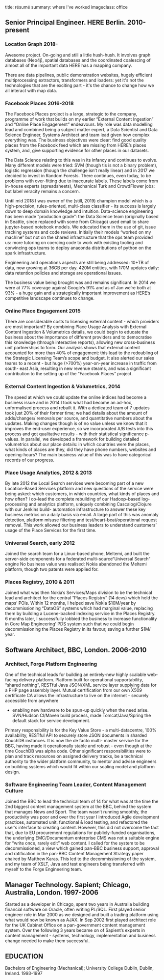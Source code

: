 title: résumé
summary: where I've worked
imageclass: office

 
## Senior Principal Engineer. HERE Berlin. 2010-present 

### Location Graph 2018-

Awesome project. On-going and still a little hush-hush. It involves graph databases (Neo4j), spatial databases and the
coordinated coalescing of almost all of the important data HERE has a mapping company. 

There are data pipelines, public demonstration websites, hugely efficient multiprocessing extractors, transformers and 
loaders: yet it's not the technologies that are the exciting part - it's the chance to change how we all interact with 
map data.


### Facebook Places 2016-2018 

The Facebook Places project is a large, strategic to the company, programme of work that builds on my
earlier “External Content Ingestion” and “Online Place Engagement” endeavours. My role was data
modelling lead and combined being a subject matter expert, a Data Scientist and Data Science Engineer,
Systems Architect and team lead given how complex everything was. The business objectives were
clear: find good quality places from the Facebook feed which are missing from HERE’s places system, and, give
supporting evidence for other places in our datasets. 

The Data Science relating to this was in its infancy and continues to evolve. Many different models were tried: SVM
(though tis is not a binary problem), logistic regression (though the challenge isn’t really linear) and in 2017 we
decided to invest in Random Forests. There continues, even today, to be problems with over-fitting due to inaccurate
labels. These labels come from in-house experts (spreadsheets), Mechanical Turk and CrowdFlower jobs: but label veracity
remains a concern. 

Until mid 2018 I was  owner of the (still, 2019) champion model which is a high-precision, rules-oriented, multi-class
classifier - its success is largely down to deep domain knowledge and intuition. Data-science engineering has been made
“production grade”: the Data Science team (originally based in Seattle, since replaced with some from Chicago) used
email to share jupyter-based notebook models. We educated them in the use of git, issue tracking systems and code
reviews. Initially their models “worked on my machine” but not on the shared infrastructure that the ops team provided
us: more tutoring on coercing code to work with existing tooling and convincing ops teams to deploy anaconda 
distributions of python on the spark infrastructure.

Engineering and operations aspects are still being addressed: 10+TB of data, now growing at 36GB per day. 420M entities,
with 170M updates daily: data retention policies and storage are operational issues.

The business value being brought was and remains significant. In 2014 we were at 77% coverage against Google’s 91% and
as of Jan we’re both at 93% - a huge gain and a strategically important improvement as HERE’s competitive landscape
continues to change.


### Online Place Engagement 2015 

There are considerable costs to licensing external content - which providers are most important? By
combining Place Usage Analysis with External Content Ingestion & Volumetrics details, we could begin
to educate the business about the importance of different providers and to democratise this
knowledge (through interactive reports), allowing new cross-business unit partnerships to form. Our
analysis shows that external content accounted for more than 40% of engagement: this lead to the
redoubling of the Strategic Licensing Team’s scope and budget. It also alerted our sales teams to a
recent - but huge (>700%) year-on-year increase in traffic from south- east Asia, resulting in new
revenue steams, and was a significant contribution to the setting up of the “Facebook Places”
project.


### External Content Ingestion & Volumetrics, 2014 

The speed at which we could update the online indices had become a business issue and in 2014 I took
what had become an ad-hoc, unformalised process and rebuilt it. With a dedicated team of 7 updates
took just 20% of their former time; we had details about the amount of adds/changes/ removals per
source, and quantitative numbers about the updates. Making changes though is of no value unless we
know that it improves the end-user experience, so we incorporated A/B tests into this process and
got qualitative results - with their statistical significance p-values. In parallel, we developed a
framework for building detailed volumetrics about our place details: in which countries were the
places, what kinds of places are they, did they have phone numbers, websites and opening-hours? The
main business value of this was to have categorical records of our progress.


### Place Usage Analytics, 2012 & 2013

By late 2012 the Local Search services were becoming part of a new Location-Based Services platform
and new questions of the service were being asked: which customers, in which countries, what kinds
of places and how often? I co-lead the complete rebuilding of our Hadoop-based log- processing and
analytics platform, uniquely combining Cascalog/Clojure with our Jenkins build- automation
infrastructure to answer these key business metrics on a daily basis via email. A large part of this
was anomaly detection, platform misuse filtering and test/heart-beat/operational request removal.
This work allowed our business leaders to understand customers’ usage of the Place Services for the
first time.


### Universal Search, early 2012

Joined the search team for a Linux-based phone, Meltemi, and built the server-side components for a
federated multi-source“Universal Search” engine No business value was realised: Nokia abandoned the
Meltemi platform, though two patents were applied for.

### Places Registry, 2010 & 2011 

Joined what was then Nokia’s Services/Maps division to be the technical lead and architect for the
central “Places Registry” (14 devs) which held the maps’ POIs. Within 12 months, I helped save Nokia
$10M/year by decommissioning “DataOS” systems which had marginal value, replacing them by building a
Lucene-backed indexing service in the Places Registry.  6 months later, I successfully lobbied the
business to increase functionality in Core Map Engineering’ PDS system such that we could begin
decommissioning the Places Registry in its favour, saving a further $1M/ year.

## Software Architect, BBC, London. 2006-2010

### Architect, Forge Platform Engineering
 
One of the technical leads for building an entirely-new highly scalable web-facing delivery
platform. Platform built for operational supportability, “shared nothing”, RESTful Java JSON/XML
service layer supplying data for a PHP page assembly layer. Mutual certification from our own X509
certificate CA allows the infrastructure to live on the internet - securely accessible from anywhere
- enabling new hardware to be spun-up quickly when the need arise. SVN/Hudson CI/Maven build
process, made Tomcat/Java/Spring the default stack for service development.
 
Primary responsibility is for the Key Value Store - a multi-datacentre, 100% availability, RESTful
API to securely store JSON documents in sharded CouchDB instances. It is now the de facto multi-
master service for the BBC, having made it operationally stable and robust - even though at the time
CouchDB was alpha code. Other significant responsibilities were to plan and track resources on
assigned delivery tracks, be a technical authority to the wider platform community, to mentor and
advise engineers on building systems which would fit within our scaling model and platform design.

### Software Engineering Team Leader, Content Management Culture

Joined the BBC to lead the technical team of 14 for what was at the time the 2nd biggest content
management system at the BBC, behind the system that manages News and Sport. The team wasn’t running
smoothly, the productivity was poor and over the first year I introduced Agile development
practices, automated unit, functional & load testing, and refactored the user’s interface to
creating content. However, this did not overcome the fact that, due to EU procurement regulations
for publicly-funded organisations, the underlying EMC/Documentum enterprise CMS was not a suitable
engine for “write once, rarely edit” web content. I called for the system to be decommissioned, a
view which gained pan-BBC business support, approval and ratification in the pan-BBC Content
Management Strategy paper chaired by Matthew Karas. This led to the decommissioning of the system,
and my team of XSLT, Java and test engineers being transferred with myself to the Forge Engineering
team.

## Manager Technology. Sapient; Chicago, Australia, London. 1997-2006 

Started as a developer in Chicago, spent two years in Australia building financial software on
Oracle, often writing PL/SQL. First played senior engineer role in Mar 2000 as we designed and built
a trading platform using what would now be known as AJAX. In Sep 2002 first played architect role
for the UK Cabinet Office on a pan-government content management system. Over the following 3 years
became on of Sapient’s experts in content management - systems, technology, implementation and
business change needed to make them successful.


## EDUCATION 

Bachelors of Engineering (Mechanical); University College Dublin, Dublin, Ireland. 1993-1997 
